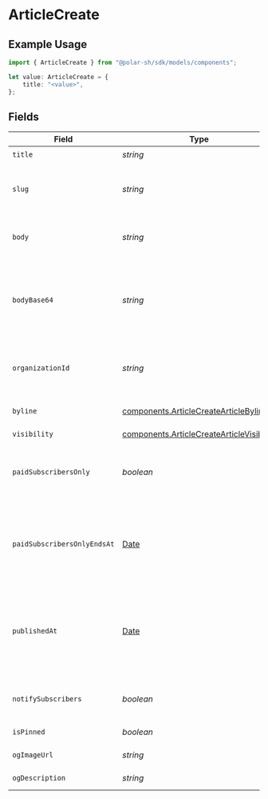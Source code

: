 # ArticleCreate

## Example Usage

```typescript
import { ArticleCreate } from "@polar-sh/sdk/models/components";

let value: ArticleCreate = {
    title: "<value>",
};
```

## Fields

| Field                                                                                                                                                                            | Type                                                                                                                                                                             | Required                                                                                                                                                                         | Description                                                                                                                                                                      |
| -------------------------------------------------------------------------------------------------------------------------------------------------------------------------------- | -------------------------------------------------------------------------------------------------------------------------------------------------------------------------------- | -------------------------------------------------------------------------------------------------------------------------------------------------------------------------------- | -------------------------------------------------------------------------------------------------------------------------------------------------------------------------------- |
| `title`                                                                                                                                                                          | *string*                                                                                                                                                                         | :heavy_check_mark:                                                                                                                                                               | Title of the article.                                                                                                                                                            |
| `slug`                                                                                                                                                                           | *string*                                                                                                                                                                         | :heavy_minus_sign:                                                                                                                                                               | Slug of the article to be used in URLs. If no slug is provided one will be generated from the title.                                                                             |
| `body`                                                                                                                                                                           | *string*                                                                                                                                                                         | :heavy_minus_sign:                                                                                                                                                               | Body in string format. Either one of body or body_base64 is required.                                                                                                            |
| `bodyBase64`                                                                                                                                                                     | *string*                                                                                                                                                                         | :heavy_minus_sign:                                                                                                                                                               | Body in base64-encoded format. Can be helpful to bypass Web Application Firewalls (WAF). Either one of body or body_base64 is required.                                          |
| `organizationId`                                                                                                                                                                 | *string*                                                                                                                                                                         | :heavy_minus_sign:                                                                                                                                                               | The ID of the organization owning the article. **Required unless you use an organization token.**                                                                                |
| `byline`                                                                                                                                                                         | [components.ArticleCreateArticleByline](../../models/components/articlecreatearticlebyline.md)                                                                                   | :heavy_minus_sign:                                                                                                                                                               | If the user or organization should be credited in the byline.                                                                                                                    |
| `visibility`                                                                                                                                                                     | [components.ArticleCreateArticleVisibility](../../models/components/articlecreatearticlevisibility.md)                                                                           | :heavy_minus_sign:                                                                                                                                                               | N/A                                                                                                                                                                              |
| `paidSubscribersOnly`                                                                                                                                                            | *boolean*                                                                                                                                                                        | :heavy_minus_sign:                                                                                                                                                               | Set to true to only make this article available for subscribers to a paid subscription tier in the organization.                                                                 |
| `paidSubscribersOnlyEndsAt`                                                                                                                                                      | [Date](https://developer.mozilla.org/en-US/docs/Web/JavaScript/Reference/Global_Objects/Date)                                                                                    | :heavy_minus_sign:                                                                                                                                                               | If specified, time at which the article should no longer be restricted to paid subscribers. Only relevant if `paid_subscribers_only` is true.                                    |
| `publishedAt`                                                                                                                                                                    | [Date](https://developer.mozilla.org/en-US/docs/Web/JavaScript/Reference/Global_Objects/Date)                                                                                    | :heavy_minus_sign:                                                                                                                                                               | Time of publishing. If this date is in the future, the post will be scheduled to publish at this time. If visibility is 'public', published_at will default to the current time. |
| `notifySubscribers`                                                                                                                                                              | *boolean*                                                                                                                                                                        | :heavy_minus_sign:                                                                                                                                                               | Set to true to deliver this article via email and/or notifications to subscribers.                                                                                               |
| `isPinned`                                                                                                                                                                       | *boolean*                                                                                                                                                                        | :heavy_minus_sign:                                                                                                                                                               | If the article should be pinned                                                                                                                                                  |
| `ogImageUrl`                                                                                                                                                                     | *string*                                                                                                                                                                         | :heavy_minus_sign:                                                                                                                                                               | Custom og:image URL value                                                                                                                                                        |
| `ogDescription`                                                                                                                                                                  | *string*                                                                                                                                                                         | :heavy_minus_sign:                                                                                                                                                               | Custom og:description value                                                                                                                                                      |
